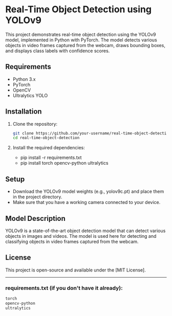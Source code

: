 # Real-Time Object Detection using YOLOv9

This project demonstrates real-time object detection using the YOLOv9 model, implemented in Python with PyTorch. The model detects various objects in video frames captured from the webcam, draws bounding boxes, and displays class labels with confidence scores.

## Requirements

- Python 3.x
- PyTorch
- OpenCV
- Ultralytics YOLO

## Installation

1. Clone the repository:

   ```bash
   git clone https://github.com/your-username/real-time-object-detection.git
   cd real-time-object-detection
   
2. Install the required dependencies:
   - pip install -r requirements.txt
   - pip install torch opencv-python ultralytics

## Setup
  - Download the YOLOv9 model weights (e.g., yolov9c.pt) and place them in the project directory.
  - Make sure that you have a working camera connected to your device.

## Model Description
   YOLOv9 is a state-of-the-art object detection model that can detect various objects in images and videos. The model is used here for detecting and classifying objects in video frames captured from the webcam.


## License
This project is open-source and available under the [MIT License].

---

### **requirements.txt** (if you don't have it already):

```txt
torch
opencv-python
ultralytics
